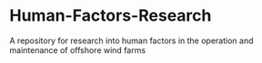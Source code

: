 # Human-Factors-Research
A repository for research into human factors in the operation and maintenance of offshore wind farms
